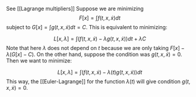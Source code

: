 See [[Lagrange multipliers]]
Suppose we are minimizing 
$$
F[x]=\int f(t,x,\dot x) dt
$$
subject to $G[x]=\int g(t,x,\dot x) dt =C$. 
This is equivalent to minimizing:

$$L[x,\lambda]=\int (f(t,x,\dot x)-\lambda g(t,x,\dot x))dt+\lambda C$$
Note that here $\lambda$ does not depend on $t$ because we are only taking $F[x]-\lambda (G[x]-C)$. 
On the other hand, suppose the condition was $g(t,x,\dot x)=0$. 
Then we want to minimize:

$$L[x,\lambda]=\int (f(t,x,\dot x)-\lambda(t) g(t,x,\dot x))dt$$
This way, the [[Euler-Lagrange]] for the function $\lambda(t)$ will give condition $g(t,x,\dot x)=0$. 